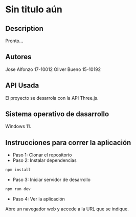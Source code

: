 # Sin titulo aún

## Description

Pronto...

## Autores

Jose Alfonzo 17-10012
Oliver Bueno 15-10192

## API Usada

El proyecto se desarrola con la API Three.js.

## Sistema operativo de dasarrollo

Windows 11.

## Instrucciones para correr la aplicación

- Paso 1: Clonar el repositorio
- Paso 2: Instalar dependencias
  
```sh
npm install
```

- Paso 3: Iniciar servidor de desarrollo

```sh
npm run dev
```

- Paso 4: Ver la aplicación

Abre un navegador web y accede a la URL que se indique.
